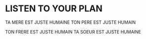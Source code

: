 LISTEN TO YOUR PLAN
===

TA MERE EST JUSTE HUMAINE
TON PERE EST JUSTE HUMAIN

TON FRERE EST JUSTE HUMAIN
TA SOEUR EST JUSTE HUMAINE